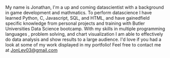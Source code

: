 
 My name is Jonathan, I'm a up and coming datascientist with a background in game development and mathmatics.
                        To perform datascience I have learned Python, C, Javascript, SQL, and HTML, and have gainedfield specific knowledge 
                        from personal projects and training with Butler Universities Data Science bootcamp. With my skills in multiple programming languages
                        , problem solving, and chart visualization I am able to effectively do data analysis and show results to a large audience. I'd love if
                        you had a look at some of my work displayed in my portfolio!
                        Feel free to contact me at JonLev03@gmail.com
                        
  
